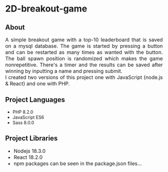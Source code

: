 <h1>2D-breakout-game</h1>
<h2>About</h2>
<p style='font-size: 16px; text-align: justify; text-justify: inter-word;'>
  A simple breakout game with a top-10 leaderboard that is saved on a mysql database.
  The game is started by pressing a button and can be restarted as many times as wanted
  with the button. The ball spawn position is randomized which makes the game nonrepetitive.
  There's a timer and the results can be saved after winning by inputting a name and pressing submit.
  <br>I created two versions of this project one with JavaScript (node.js & React) and one with PHP.
</p>
<h2>Project Languages</h2>
<ul style='font-size 16px;'>
  <li>PHP 8.2.0</li>
  <li>JavaScript ES6</li>
  <li>Sass 8.0.0</li>
</ul>
<h2>Project Libraries</h2>
<ul style='font-size: 16px;'>
  <li>Nodejs 18.3.0</li>
  <li>React 18.2.0</li>
  <li>npm packages can be seen in the package.json files...</li>
</ul>
